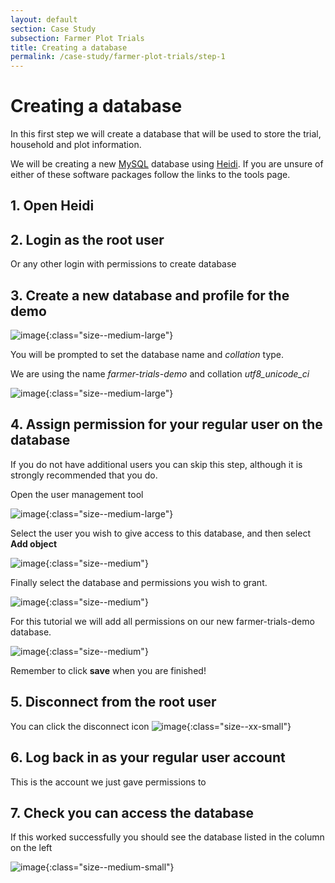 ```yaml
---
layout: default
section: Case Study
subsection: Farmer Plot Trials
title: Creating a database
permalink: /case-study/farmer-plot-trials/step-1
---
```


# Creating a database

In this first step we will create a database that will be used to store the trial, household and plot information.

We will be creating a new [MySQL](/tools/mysql) database using [Heidi](/tools/heidi). If you are unsure of either of these software packages follow the links to the tools page.

## 1. Open Heidi

## 2. Login as the root user

Or any other login with permissions to create database

## 3. Create a new database and profile for the demo

![image](/assets/images/Heidi/heidi-create-db.png){:class="size--medium-large"}

You will be prompted to set the database name and _collation_ type.

We are using the name _farmer-trials-demo_ and collation _utf8_unicode_ci_

![image](/assets/images/Heidi/heidi-create-farmer-trials-db.png){:class="size--medium-large"}

## 4. Assign permission for your regular user on the database

If you do not have additional users you can skip this step, although it is strongly recommended that you do.

Open the user management tool

![image](/assets/images/Heidi/heidi-user-management-button.png){:class="size--medium-large"}

Select the user you wish to give access to this database, and then select **Add object**

![image](/assets/images/Heidi/heidi-user-permissions.png){:class="size--medium"}

Finally select the database and permissions you wish to grant.

![image](/assets/images/Heidi/heidi-add-object.png){:class="size--medium"}

For this tutorial we will add all permissions on our new farmer-trials-demo database.

![image](/assets/images/Heidi/heidi-grant-priviledges.png){:class="size--medium"}

Remember to click **save** when you are finished!

## 5. Disconnect from the root user

You can click the disconnect icon ![image](/assets/images/Heidi/heidi-icon-disconnect.png){:class="size--xx-small"}

## 6. Log back in as your regular user account

This is the account we just gave permissions to

## 7. Check you can access the database

If this worked successfully you should see the database listed in the column on the left

![image](/assets/images/Heidi/farmer-trials-db-list.png){:class="size--medium-small"}
